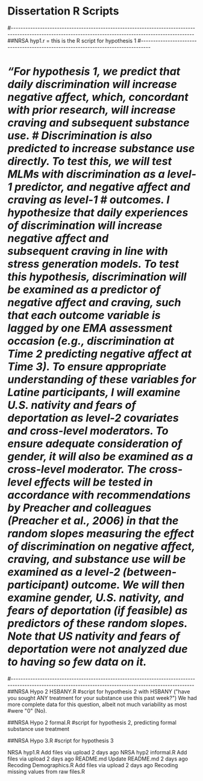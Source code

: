 # Dissertation R Scripts

#---------------------------------------------------------------------------------------------------------------------------------------------------------
##NRSA hyp1.r = this is the R script for hypothesis 1
#----------------------------------------------------------------------------------
# *“For hypothesis 1, we predict that daily discrimination will increase negative affect, which, concordant with prior research, will increase craving and subsequent substance use. # Discrimination is also predicted to increase substance use directly. To test this, we will test MLMs with discrimination as a level-1 predictor, and negative affect and craving as level-1 # outcomes. I hypothesize that daily experiences of discrimination will increase negative affect and subsequent craving in line with stress generation models. To test this hypothesis, discrimination will be examined as a predictor of negative affect and craving, such that each outcome variable is lagged by one EMA assessment occasion (e.g., discrimination at Time 2 predicting negative affect at Time 3). To ensure appropriate understanding of these variables for Latine participants, I will examine U.S. nativity and fears of deportation as level-2 covariates and cross-level moderators. To ensure adequate consideration of gender, it will also be examined as a cross-level moderator. The cross-level effects will be tested in accordance with recommendations by Preacher and colleagues (Preacher et al., 2006) in that the random slopes measuring the effect of discrimination on negative affect, craving, and substance use will be examined as a level-2 (between- participant) outcome. We will then examine gender, U.S. nativity, and fears of deportation (if feasible) as predictors of these random slopes. Note that US nativity and fears of deportation were not analyzed due to having so few data on it.*
#---------------------------------------------------------------------------------------------------------------------------------------------------------  
##NRSA Hypo 2 HSBANY.R 
  #script for hypothesis 2 with HSBANY ("have you sought ANY treatment for your substance use this past week?") We had more complete data for this question, albeit not much variability as most     #were "0" (No).

##NRSA Hypo 2 formal.R
  #script for hypothesis 2, predicting formal substance use treatment

##NRSA Hypo 3.R
  #script for hypothesis 3

NRSA hyp1.R
Add files via upload
2 days ago
NRSA hyp2 informal.R
Add files via upload
2 days ago
README.md
Update README.md
2 days ago
Recoding Demographics.R
Add files via upload
2 days ago
Recoding missing values from raw files.R
